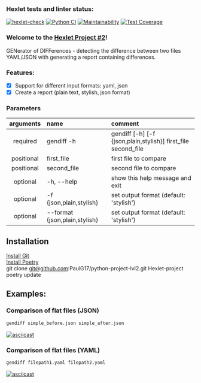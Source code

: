 ### Hexlet tests and linter status:
[![hexlet-check](https://github.com/PaulG17/python-project-lvl2/workflows/hexlet-check/badge.svg)](https://github.com/PaulG17/python-project-lvl2/actions)
[![Python CI](https://github.com/PaulG17/python-project-lvl2/workflows/Python%20CI/badge.svg)](https://github.com/PaulG17/python-project-lvl2/actions)
[![Maintainability](https://api.codeclimate.com/v1/badges/57f0973750563e5d34bc/maintainability)](https://codeclimate.com/github/PaulG17/python-project-lvl2/maintainability)
[![Test Coverage](https://api.codeclimate.com/v1/badges/57f0973750563e5d34bc/test_coverage)](https://codeclimate.com/github/PaulG17/python-project-lvl2/test_coverage)


### Welcome to the [Hexlet Project #2](https://ru.hexlet.io/categories/python/courses)!

GENerator of DIFFerences - detecting the difference between two files YAML/JSON with generating a report containing differences.


### Features:
- [X] Support for different input formats: yaml, json    
- [X]  Create a report (plain text, stylish, json format)    

### Parameters
| arguments| name | comment | 
|:----------------:|:---------|:----------------|
| required| gendiff -h | gendiff [-h] [-f {json,plain,stylish}] first_file second_file |
| positional | first_file | first file to compare |  
| positional | second_file |second file to compare |
| optional | -h, --help | show this help message and exit |
| optional | -f {json,plain,stylish} | set output format (default: 'stylish') |
| optional | --format {json,plain,stylish} | set output format (default: 'stylish') |

## Installation
[Install Git](https://github.com/git-guides/install-git)  
[Install Poetry](https://github.com/python-poetry/poetry)  
git clone git@github.com:PaulG17/python-project-lvl2.git Hexlet-project  
poetry update

## Examples:
### Comparison of flat files (JSON)
```bash
gendiff simple_before.json simple_after.json
```
[![asciicast](https://asciinema.org/a/ZGSj7cidHqLADHGU8lqxje0nK.svg)](https://asciinema.org/a/ZGSj7cidHqLADHGU8lqxje0nK)

### Comparison of flat files (YAML)
```bash
gendiff filepath1.yaml filepath2.yaml
```
[![asciicast](https://asciinema.org/a/2yF5N9lqdHNqYrcV1TbTWu0dV.svg)](https://asciinema.org/a/2yF5N9lqdHNqYrcV1TbTWu0dV)
